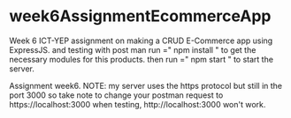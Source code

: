 # week6AssignmentEcommerceApp
Week 6 ICT-YEP assignment on making a CRUD E-Commerce app using ExpressJS. and testing with post man
run =" npm install " to get the necessary modules for this products.
then run =" npm start " to start the server.

 Assignment week6. 
 NOTE: my server uses the https protocol but still in the port 3000 so take note to change your postman request to https://localhost:3000 when testing, http://localhost:3000 won't work.
